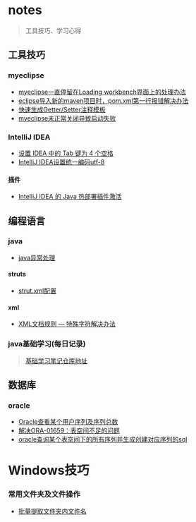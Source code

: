 # notes
> 工具技巧、学习心得

## 工具技巧

### myeclipse

* [myeclipse一直停留在Loading workbench界面上的处理办法](https://github.com/mHeartbeats/notes/issues/1)
* [eclipse导入新的maven项目时，pom.xml第一行报错解决办法](https://github.com/mHeartbeats/notes/issues/6)
* [快速生成Getter/Setter注释模板](https://github.com/mHeartbeats/notes/issues/7)
* [myeclipse未正常关闭导致启动失败](https://github.com/mHeartbeats/notes/issues/10)

### IntelliJ IDEA 

* [设置 IDEA 中的 Tab 键为 4 个空格](https://github.com/mHeartbeats/notes/issues/11) 
* [IntelliJ IDEA设置统一编码utf-8](https://github.com/mHeartbeats/notes/issues/12)

#### 插件 
* [IntelliJ IDEA 的 Java 热部署插件激活](https://github.com/mHeartbeats/notes/issues/8)

## 编程语言

### java

* [java异常处理](https://github.com/mHeartbeats/notes/issues/2)

#### struts

* [strut.xml配置](https://github.com/mHeartbeats/notes/issues/4)

#### xml

* [XML文档规则 — 特殊字符解决办法](https://github.com/mHeartbeats/notes/issues/4)

### java基础学习(每日记录)

> [基础学习笔记仓库地址](https://github.com/mHeartbeats/javaBasicLearn)

## 数据库

### oracle

* [Oracle查看某个用户序列及序列总数](https://github.com/mHeartbeats/notes/issues/3)
* [解决ORA-01659：表空间不足的问题](https://github.com/mHeartbeats/notes/issues/15)
* [oracle查询某个表空间下的所有序列并生成创建对应序列的sql](https://github.com/mHeartbeats/notes/issues/16)

# Windows技巧

### 常用文件夹及文件操作

* [批量提取文件夹内文件名](https://github.com/mHeartbeats/notes/issues/14)
